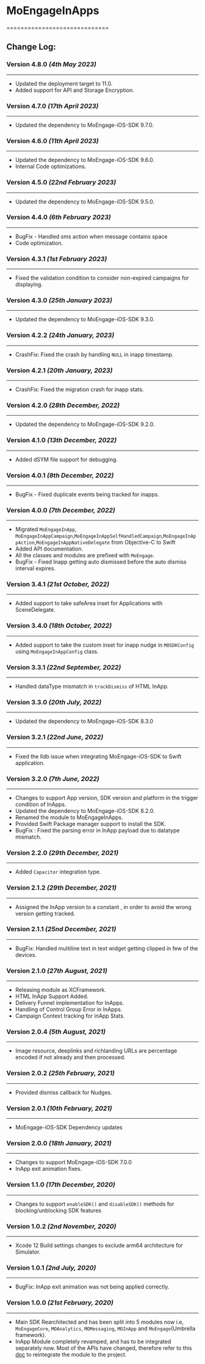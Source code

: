 # MoEngageInApps 
=============================

## Change Log:
### Version 4.8.0 *(4th May 2023)*
-------------------------------------------
* Updated the deployment target to 11.0.
* Added support for API and Storage Encryption.

### Version 4.7.0 *(17th April 2023)*
-------------------------------------------
* Updated the dependency to MoEngage-iOS-SDK 9.7.0.

### Version 4.6.0 *(11th April 2023)*
-------------------------------------------
* Updated the dependency to MoEngage-iOS-SDK 9.6.0.
* Internal Code optimizations.

### Version 4.5.0 *(22nd February 2023)*
-------------------------------------------
* Updated the dependency to MoEngage-iOS-SDK 9.5.0.

### Version 4.4.0 *(6th February 2023)*
-------------------------------------------
* BugFix - Handled sms action when message contains space
* Code optimization.

### Version 4.3.1 *(1st February 2023)*
-------------------------------------------
* Fixed the validation condition to consider non-expired campaigns for displaying.

### Version 4.3.0 *(25th January 2023)*
-------------------------------------------
* Updated the dependency to MoEngage-iOS-SDK 9.3.0.

### Version 4.2.2 *(24th January, 2023)*
-------------------------------------------
* CrashFix: Fixed the crash by handling `NULL` in inapp timestamp.

### Version 4.2.1 *(20th January, 2023)*
-------------------------------------------
* CrashFix: Fixed the migration crash for inapp stats.

### Version 4.2.0 *(28th December, 2022)*
-------------------------------------------
* Updated the dependency to MoEngage-iOS-SDK 9.2.0.

### Version 4.1.0 *(13th December, 2022)*
-------------------------------------------
* Added dSYM file support for debugging.

### Version 4.0.1 *(8th December, 2022)*
-------------------------------------------
* BugFix - Fixed duplicate events being tracked for inapps.

### Version 4.0.0 *(7th December, 2022)*
-------------------------------------------
* Migrated `MoEngageInApp`, `MoEngageInAppCampaign`,`MoEngageInAppSelfHandledCampaign`,`MoEngageInAppAction`,`MoEngageInAppNativeDelegate`  from Objective-C to Swift
* Added API documentation.
* All the classes and modules are prefixed with `MoEngage`.
* BugFix - Fixed Inapp getting auto dismissed before the auto dismiss interval expires.

### Version 3.4.1 *(21st October, 2022)*
-------------------------------------------
* Added support to take safeArea inset for Applications with SceneDelegate.

### Version 3.4.0 *(18th October, 2022)*
-------------------------------------------
* Added support to take the custom inset for inapp nudge in `MOSDKConfig` using `MoEngageInAppConfig` class.

### Version 3.3.1 *(22nd September, 2022)*
-------------------------------------------
* Handled dataType mismatch in `trackDismiss` of HTML InApp.

### Version 3.3.0 *(20th July, 2022)*
-------------------------------------------
* Updated the dependency to MoEngage-iOS-SDK 8.3.0

### Version 3.2.1 *(22nd June, 2022)*
-------------------------------------------
* Fixed the lldb issue when integrating MoEngage-iOS-SDK to Swift application.

### Version 3.2.0 *(7th June, 2022)*
-------------------------------------------

* Changes to support App version, SDK version and platform in the trigger condition of InApps.
* Updated the dependency to MoEngage-iOS-SDK 8.2.0.
* Renamed the module to MoEngageInApps.
* Provided  Swift Package manager support to install the SDK.
* BugFix : Fixed the parsing error in InApp payload due to datatype mismatch.

### Version 2.2.0  *(29th December, 2021)*
-------------------------------------------
*  Added `Capacitor` integration type.

### Version 2.1.2  *(29th December, 2021)*
-------------------------------------------
*  Assigned the InApp version to a constant , in order to avoid the wrong version getting tracked.

### Version 2.1.1  *(25nd December, 2021)*
-------------------------------------------
* BugFix: Handled multiline text in text widget getting clipped in few of the devices.

### Version 2.1.0  *(27th August, 2021)*
-------------------------------------------
* Releasing module as XCFramework.
* HTML InApp Support Added.
* Delivery Funnel implementation for InApps.
* Handling of Control Group Error in InApps.
* Campaign Context tracking for inApp Stats.

### Version 2.0.4  *(5th August, 2021)*
-------------------------------------------
* Image resource, deeplinks and richlanding URLs are percentage encoded if not already and then processed.

### Version 2.0.2  *(25th February, 2021)*
-------------------------------------------
* Provided dismiss callback for Nudges.

### Version 2.0.1  *(10th February, 2021)*
-------------------------------------------
* MoEngage-iOS-SDK Dependency updates

### Version 2.0.0  *(18th January, 2021)*
-------------------------------------------
* Changes to support  MoEngage-iOS-SDK 7.0.0
* InApp exit animation fixes.

### Version 1.1.0  *(17th December, 2020)*
-------------------------------------------
* Changes to support  `enableSDK()` and `disableSDK()` methods for blocking/unblocking SDK features

### Version 1.0.2  *(2nd November, 2020)*
-------------------------------------------
* Xcode 12 Build settings changes to exclude arm64 architecture for Simulator.

### Version 1.0.1 *(2nd July, 2020)*
-------------------------------------------
* BugFix: InApp exit animation was not being applied correctly.

### Version 1.0.0  *(21st February, 2020)*
-------------------------------------------
* Main SDK Rearchitected and has been split into 5 modules now i.e, `MoEngageCore`, `MOAnalytics`, `MOMessaging`, `MOInApp` and `MoEngage`(Umbrella framework).
* InApp Module completely revamped, and has to be integrated separately now. Most of the APIs have changed, therefore refer to this [doc](https://docs.moengage.com/docs/in-app-nativ) to reintegrate the module to the project.

